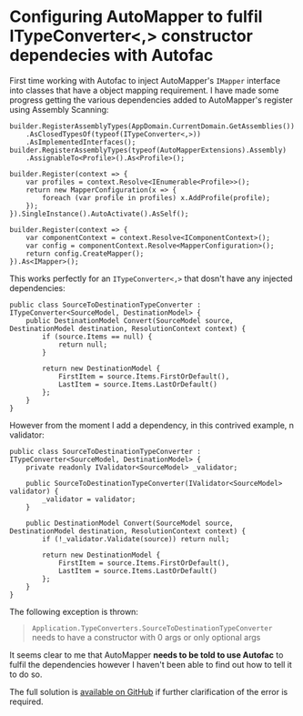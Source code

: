 # Configuring AutoMapper to fulfil ITypeConverter<,> constructor dependecies with Autofac

First time working with Autofac to inject AutoMapper's `IMapper` interface into classes that have a object mapping requirement.  I have made some progress getting the various dependencies added to AutoMapper's register using Assembly Scanning:

<!-- language: lang-cs -->

    builder.RegisterAssemblyTypes(AppDomain.CurrentDomain.GetAssemblies())
        .AsClosedTypesOf(typeof(ITypeConverter<,>))
        .AsImplementedInterfaces();
    builder.RegisterAssemblyTypes(typeof(AutoMapperExtensions).Assembly)
        .AssignableTo<Profile>().As<Profile>();

    builder.Register(context => {
        var profiles = context.Resolve<IEnumerable<Profile>>();
        return new MapperConfiguration(x => {
            foreach (var profile in profiles) x.AddProfile(profile);
        });
    }).SingleInstance().AutoActivate().AsSelf();

    builder.Register(context => {
        var componentContext = context.Resolve<IComponentContext>();
        var config = componentContext.Resolve<MapperConfiguration>();
        return config.CreateMapper();
    }).As<IMapper>();

This works perfectly for an `ITypeConverter<,>` that dosn't have any injected dependencies:

<!-- language: lang-cs -->

    public class SourceToDestinationTypeConverter : ITypeConverter<SourceModel, DestinationModel> {
        public DestinationModel Convert(SourceModel source, DestinationModel destination, ResolutionContext context) {
            if (source.Items == null) {
                return null;
            }

            return new DestinationModel {
                FirstItem = source.Items.FirstOrDefault(),
                LastItem = source.Items.LastOrDefault()
            };
        }
    }

However from the moment I add a dependency, in this contrived example, n validator:

<!-- language: lang-cs -->

    public class SourceToDestinationTypeConverter : ITypeConverter<SourceModel, DestinationModel> {
        private readonly IValidator<SourceModel> _validator;

        public SourceToDestinationTypeConverter(IValidator<SourceModel> validator) {
            _validator = validator;
        }

        public DestinationModel Convert(SourceModel source, DestinationModel destination, ResolutionContext context) {
            if (!_validator.Validate(source)) return null;

            return new DestinationModel {
                FirstItem = source.Items.FirstOrDefault(),
                LastItem = source.Items.LastOrDefault()
            };
        }
    }

The following exception is thrown:

> `Application.TypeConverters.SourceToDestinationTypeConverter` needs to have a constructor with 0 args or only optional args

It seems clear to me that AutoMapper **needs to be told to use Autofac** to fulfil the dependencies however I haven't been able to find out how to tell it to do so.

The full solution is [available on GitHub][github-repo] if further clarification of the error is required.

  [github-repo]: https://github.com/RichardSlater/AutoMapperWithAutofac
